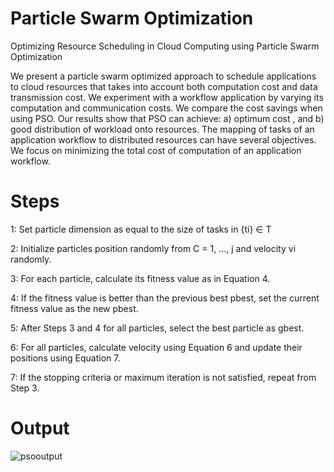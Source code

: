 # Particle Swarm Optimization

Optimizing Resource Scheduling in Cloud Computing using Particle Swarm Optimization

We present a particle swarm optimized approach to schedule applications to cloud resources that takes into account both computation cost and data transmission cost. We experiment with a workflow application by varying its computation and communication costs. We compare the cost savings when using PSO. Our results show that PSO can achieve: a) optimum cost , and b) good distribution of workload onto resources.
The mapping of tasks of an application workflow to distributed resources can have several objectives. We focus on minimizing the total cost of computation of an application workflow.

# Steps

1: Set particle dimension as equal to the size of tasks in {ti} ∈ T

2: Initialize particles position randomly from C = 1, ..., j and velocity vi randomly.

3: For each particle, calculate its fitness value as in Equation 4.

4: If the fitness value is better than the previous best pbest, set the current fitness value as the new pbest.

5: After Steps 3 and 4 for all particles, select the best particle as gbest.

6: For all particles, calculate velocity using Equation 6 and update their positions using Equation 7.

7: If the stopping criteria or maximum iteration is not satisfied, repeat from Step 3.


# Output


![psooutput](https://user-images.githubusercontent.com/32042786/63285896-c51d1580-c284-11e9-98de-f368079f23a6.gif)
